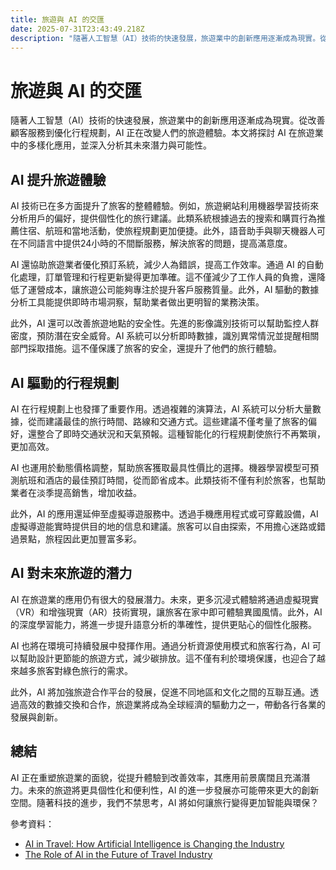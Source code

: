 ```yaml
---
title: 旅遊與 AI 的交匯
date: 2025-07-31T23:43:49.218Z
description: "隨著人工智慧（AI）技術的快速發展，旅遊業中的創新應用逐漸成為現實。從改善顧客服務到優化行程規劃，AI 正在改變人們的旅遊體驗。本文將探討 AI 在旅遊業中的多樣化應用，並深入分析其未來潛力與可能性。"
---
```


# 旅遊與 AI 的交匯

隨著人工智慧（AI）技術的快速發展，旅遊業中的創新應用逐漸成為現實。從改善顧客服務到優化行程規劃，AI 正在改變人們的旅遊體驗。本文將探討 AI 在旅遊業中的多樣化應用，並深入分析其未來潛力與可能性。

## AI 提升旅遊體驗

AI 技術已在多方面提升了旅客的整體體驗。例如，旅遊網站利用機器學習技術來分析用戶的偏好，提供個性化的旅行建議。此類系統根據過去的搜索和購買行為推薦住宿、航班和當地活動，使旅程規劃更加便捷。此外，語音助手與聊天機器人可在不同語言中提供24小時的不間斷服務，解決旅客的問題，提高滿意度。

AI 還協助旅遊業者優化預訂系統，減少人為錯誤，提高工作效率。通過 AI 的自動化處理，訂單管理和行程更新變得更加準確。這不僅減少了工作人員的負擔，還降低了運營成本，讓旅遊公司能夠專注於提升客戶服務質量。此外，AI 驅動的數據分析工具能提供即時市場洞察，幫助業者做出更明智的業務決策。

此外，AI 還可以改善旅遊地點的安全性。先進的影像識別技術可以幫助監控人群密度，預防潛在安全威脅。AI 系統可以分析即時數據，識別異常情況並提醒相關部門採取措施。這不僅保護了旅客的安全，還提升了他們的旅行體驗。

## AI 驅動的行程規劃

AI 在行程規劃上也發揮了重要作用。透過複雜的演算法，AI 系統可以分析大量數據，從而建議最佳的旅行時間、路線和交通方式。這些建議不僅考量了旅客的偏好，還整合了即時交通狀況和天氣預報。這種智能化的行程規劃使旅行不再繁瑣，更加高效。

AI 也運用於動態價格調整，幫助旅客獲取最具性價比的選擇。機器學習模型可預測航班和酒店的最佳預訂時間，從而節省成本。此類技術不僅有利於旅客，也幫助業者在淡季提高銷售，增加收益。

此外，AI 的應用還延伸至虛擬導遊服務中。透過手機應用程式或可穿戴設備，AI 虛擬導遊能實時提供目的地的信息和建議。旅客可以自由探索，不用擔心迷路或錯過景點，旅程因此更加豐富多彩。

## AI 對未來旅遊的潛力

AI 在旅遊業的應用仍有很大的發展潛力。未來，更多沉浸式體驗將通過虛擬現實（VR）和增強現實（AR）技術實現，讓旅客在家中即可體驗異國風情。此外，AI 的深度學習能力，將進一步提升語意分析的準確性，提供更貼心的個性化服務。

AI 也將在環境可持續發展中發揮作用。通過分析資源使用模式和旅客行為，AI 可以幫助設計更節能的旅遊方式，減少碳排放。這不僅有利於環境保護，也迎合了越來越多旅客對綠色旅行的需求。

此外，AI 將加強旅遊合作平台的發展，促進不同地區和文化之間的互聯互通。透過高效的數據交換和合作，旅遊業將成為全球經濟的驅動力之一，帶動各行各業的發展與創新。

## 總結

AI 正在重塑旅遊業的面貌，從提升體驗到改善效率，其應用前景廣闊且充滿潛力。未來的旅遊將更具個性化和便利性，AI 的進一步發展亦可能帶來更大的創新空間。隨著科技的進步，我們不禁思考，AI 將如何讓旅行變得更加智能與環保？

參考資料：
- [AI in Travel: How Artificial Intelligence is Changing the Industry](https://www.travelandleisure.com/ai-in-travel-7093046)
- [The Role of AI in the Future of Travel Industry](https://www.forbes.com/sites/bernardmarr/2022/06/23/the-role-of-ai-in-the-future-of-travel-industry/?sh=5b9e5b7b2d74)